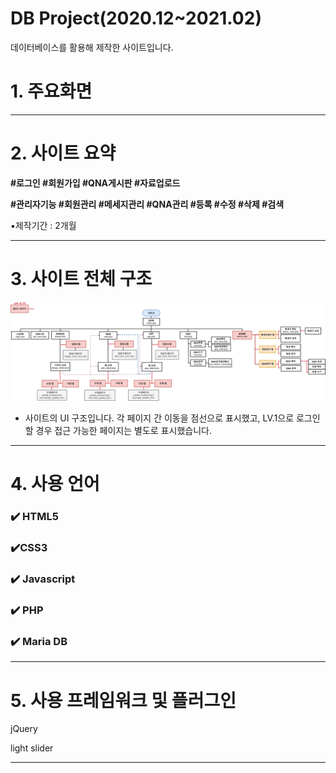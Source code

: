 

# DB Project(2020.12~2021.02)

데이터베이스를 활용해 제작한 사이트입니다.

# 1. 주요화면

---

# 2. 사이트 요약

**#로그인 #회원가입 #QNA게시판  #자료업로드**

**#관리자기능 #회원관리 #메세지관리 #QNA관리 #등록 #수정 #삭제 #검색** 

▪️제작기간 : 2개월

---

# 3. 사이트 전체  구조

![my_schedule_1.png](img/readme/db_flowchart.png)

- 사이트의 UI 구조입니다. 각 페이지 간 이동을 점선으로 표시했고, LV.1으로 로그인할 경우 접근 가능한 페이지는 별도로 표시했습니다.

---

# 4. 사용 언어

### ✔️ HTML5

### ✔️CSS3

### ✔️ Javascript

### ✔️ PHP

### ✔️ Maria DB

---

# 5. 사용 프레임워크 및 플러그인

jQuery

light slider

---
